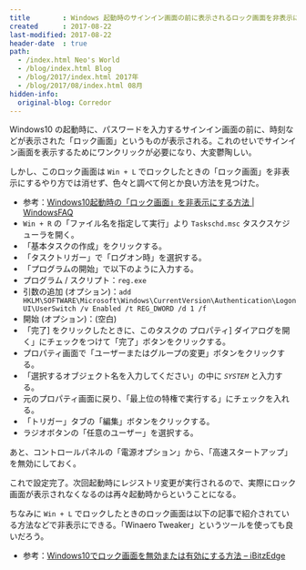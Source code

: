 ```yaml
---
title        : Windows 起動時のサインイン画面の前に表示されるロック画面を非表示にする
created      : 2017-08-22
last-modified: 2017-08-22
header-date  : true
path:
  - /index.html Neo's World
  - /blog/index.html Blog
  - /blog/2017/index.html 2017年
  - /blog/2017/08/index.html 08月
hidden-info:
  original-blog: Corredor
---
```


Windows10 の起動時に、パスワードを入力するサインイン画面の前に、時刻などが表示された「ロック画面」というものが表示される。これのせいでサインイン画面を表示するためにワンクリックが必要になり、大変鬱陶しい。

しかし、このロック画面は `Win + L` でロックしたときの「ロック画面」を非表示にするやり方では消せず、色々と調べて何とか良い方法を見つけた。

- 参考：[Windows10起動時の「ロック画面」を非表示にする方法 | WindowsFAQ](http://windowsfaq.net/settings/hide-lock-screen/)
- `Win + R` の「ファイル名を指定して実行」より `Taskschd.msc` タスクスケジューラを開く。
- 「基本タスクの作成」をクリックする。
- 「タスクトリガー」で「ログオン時」を選択する。
- 「プログラムの開始」で以下のように入力する。
- プログラム / スクリプト：`reg.exe`
- 引数の追加 (オプション)：`add HKLM\SOFTWARE\Microsoft\Windows\CurrentVersion\Authentication\LogonUI\UserSwitch /v Enabled /t REG_DWORD /d 1 /f`
- 開始 (オプション)：(空白)
- 「完了] をクリックしたときに、このタスクの プロパティ] ダイアログを開く」にチェックをつけて「完了」ボタンをクリックする。
- プロパティ画面で「ユーザーまたはグループの変更」ボタンをクリックする。
- 「選択するオブジェクト名を入力してください」の中に _`SYSTEM`_ と入力する。
- 元のプロパティ画面に戻り、「最上位の特権で実行する」にチェックを入れる。
- 「トリガー」タブの「編集」ボタンをクリックする。
- ラジオボタンの「任意のユーザー」を選択する。

あと、コントロールパネルの「電源オプション」から、「高速スタートアップ」を無効にしておく。

これで設定完了。次回起動時にレジストリ変更が実行されるので、実際にロック画面が表示されなくなるのは再々起動時からということになる。

ちなみに `Win + L` でロックしたときのロック画面は以下の記事で紹介されている方法などで非表示にできる。「Winaero Tweaker」というツールを使っても良いだろう。

- 参考：[Windows10でロック画面を無効または有効にする方法 – iBitzEdge](https://i-bitzedge.com/tips/how-to-lock-screen-enable-or-disable-on-windows-10)
